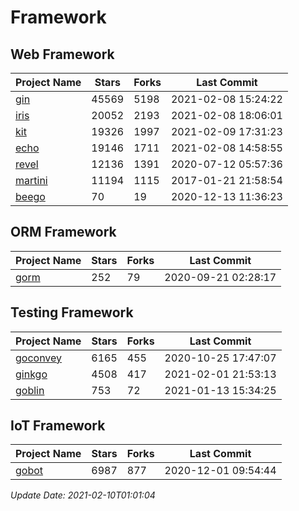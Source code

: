 # Framework

## Web Framework
| Project Name | Stars | Forks | Last Commit |
| ------------ | ----- | ----- | ----------- |
| [gin](https://github.com/gin-gonic/gin) | 45569 | 5198 | 2021-02-08 15:24:22 |
| [iris](https://github.com/kataras/iris) | 20052 | 2193 | 2021-02-08 18:06:01 |
| [kit](https://github.com/go-kit/kit) | 19326 | 1997 | 2021-02-09 17:31:23 |
| [echo](https://github.com/labstack/echo) | 19146 | 1711 | 2021-02-08 14:58:55 |
| [revel](https://github.com/revel/revel) | 12136 | 1391 | 2020-07-12 05:57:36 |
| [martini](https://github.com/go-martini/martini) | 11194 | 1115 | 2017-01-21 21:58:54 |
| [beego](https://github.com/astaxie/beego) | 70 | 19 | 2020-12-13 11:36:23 |

## ORM Framework
| Project Name | Stars | Forks | Last Commit |
| ------------ | ----- | ----- | ----------- |
| [gorm](https://github.com/jinzhu/gorm) | 252 | 79 | 2020-09-21 02:28:17 |

## Testing Framework
| Project Name | Stars | Forks | Last Commit |
| ------------ | ----- | ----- | ----------- |
| [goconvey](https://github.com/smartystreets/goconvey) | 6165 | 455 | 2020-10-25 17:47:07 |
| [ginkgo](https://github.com/onsi/ginkgo) | 4508 | 417 | 2021-02-01 21:53:13 |
| [goblin](https://github.com/franela/goblin) | 753 | 72 | 2021-01-13 15:34:25 |

## IoT Framework
| Project Name | Stars | Forks | Last Commit |
| ------------ | ----- | ----- | ----------- |
| [gobot](https://github.com/hybridgroup/gobot) | 6987 | 877 | 2020-12-01 09:54:44 |

*Update Date: 2021-02-10T01:01:04*